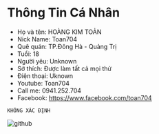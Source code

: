 # Thông Tin Cá Nhân
- Họ và tên: HOÀNG KIM TOẢN
- Nick Name: Toan704
- Quê quán: TP.Đông Hà - Quảng Trị
- Tuổi: 18
- Người yêu: Unknown
- Sở thích: Được làm tất cả mọi thứ
- Điện thoại: Uknown
- Youtube: Toan704
- Call me: 0941.252.704
- Facebook: https://www.facebook.com/toan704
```
KHÔNG XÁC ĐỊNH
```

![github](https://user-images.githubusercontent.com/67217560/88617589-397d4d00-d0c1-11ea-8540-64253c0e1649.png)
